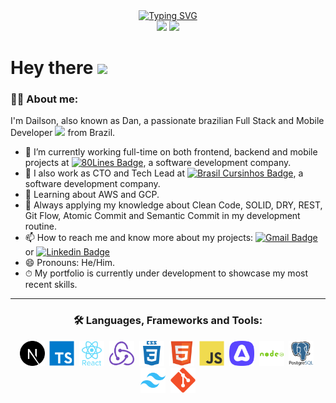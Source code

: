 <!-- <div id="header" align="center">
  <img src="https://media.giphy.com/media/CcwLAV11cALh3OuEJ5/giphy.gif" width="300"/>
</div> -->
<div align="center">
<div>
<a href="https://git.io/typing-svg"><img src="https://readme-typing-svg.herokuapp.com?font=Fira+Code&size=24&duration=2000&pause=500&color=F7CB00&width=120&lines=Dan%20Lima" alt="Typing SVG" /></a>
</div>
  
<div id="badges" align="center">
  <div>
<a href="https://www.linkedin.com/in/dan-vlima/"><img src="https://img.shields.io/badge/LinkedIn-0077B5?style=for-the-badge&logo=linkedin&logoColor=white" /></a>
<a href="mailto: danlima.tech@gmail.com"><img src="https://img.shields.io/badge/Gmail-D14836?style=for-the-badge&logo=gmail&logoColor=white"/></a>
</div>
</div>

<h1 align="left">
  Hey there
  <img src="https://media.giphy.com/media/hvRJCLFzcasrR4ia7z/giphy.gif" width="30"/>
</h1>
<div align="left">

### :man_technologist: About me:
  
I'm Dailson, also known as Dan, a passionate brazilian Full Stack and Mobile Developer <img src="https://media.giphy.com/media/WUlplcMpOCEmTGBtBW/giphy.gif" width="30"> from Brazil. 
 
  - 🔭 I’m currently working full-time on both frontend, backend and mobile projects at [![80Lines Badge](https://img.shields.io/badge/80Lines-purple)](https://www.80lines.com/), a software development company.
  - 🚀 I also work as CTO and Tech Lead at [![Brasil Cursinhos Badge](https://img.shields.io/badge/Brasil-Cursinhos-lightblue)]([https://www.80lines.com/](https://brasilcursinhos.org/)), a software development company.
  - 🌱 Learning about AWS and GCP.
  - 🤔 Always applying my knowledge about Clean Code, SOLID, DRY, REST, Git Flow, Atomic Commit and Semantic Commit in my development routine.
  - 📫 How to reach me and know more about my projects: [![Gmail Badge](https://img.shields.io/badge/-danlima.tech%40gmail.com-red)](danlima.tech@gmail.com) or [![Linkedin Badge](https://img.shields.io/badge/-LinkedIn-blue?style=flat&logo=Linkedin&logoColor=white)](https://www.linkedin.com/in/dan-vlima/)
  - 😄 Pronouns: He/Him.
  - ⏱ My portfolio is currently under development to showcase my most recent skills.
</div>
  
 ---

### :hammer_and_wrench: Languages, Frameworks and Tools:
<div>
  <img src="https://github.com/devicons/devicon/blob/master/icons/nextjs/nextjs-original.svg" title="Next.js" alt="Next.js" width="40" height="40"/>&nbsp;
  <img src="https://github.com/devicons/devicon/blob/master/icons/typescript/typescript-original.svg" title="Typescript" alt="Typescript" width="40" height="40"/>&nbsp;
  <img src="https://github.com/devicons/devicon/blob/master/icons/react/react-original-wordmark.svg" title="React" alt="React" width="40" height="40"/>&nbsp;
  <img src="https://github.com/devicons/devicon/blob/master/icons/redux/redux-original.svg" title="Redux" alt="Redux " width="40" height="40"/>&nbsp;
  <img src="https://github.com/devicons/devicon/blob/master/icons/css3/css3-plain-wordmark.svg"  title="CSS3" alt="CSS" width="40" height="40"/>&nbsp;
  <img src="https://github.com/devicons/devicon/blob/master/icons/html5/html5-original.svg" title="HTML5" alt="HTML" width="40" height="40"/>&nbsp;
  <img src="https://github.com/devicons/devicon/blob/master/icons/javascript/javascript-original.svg" title="JavaScript" alt="JavaScript" width="40" height="40"/>&nbsp;
  <img src="https://github.com/devicons/devicon/blob/master/icons/adonisjs/adonisjs-original.svg" title="AdonisJS" alt="AdonisJS" width="40" height="40"/>&nbsp;
  <img src="https://github.com/devicons/devicon/blob/master/icons/nodejs/nodejs-plain-wordmark.svg" title="NodeJS" alt="NodeJS" width="40" height="40"/>&nbsp;
  <img src="https://github.com/devicons/devicon/blob/master/icons/postgresql/postgresql-original-wordmark.svg" title="PostgreSQL" alt="PostgreSQL" width="40" height="40"/>&nbsp;
  <img src="https://github.com/devicons/devicon/blob/master/icons/tailwindcss/tailwindcss-plain.svg" title="TailwindCSS" alt="TailwindCSS" width="40" height="40"/>&nbsp;
  <img src="https://github.com/devicons/devicon/blob/master/icons/git/git-plain.svg" title="Git" **alt="Git" width="40" height="40"/>
</div>

<!-- ### :fire: My Stats:
  [![GitHub Streak](http://github-readme-streak-stats.herokuapp.com?user=dan-vlima&theme=dark&date_format=j%20M%5B%20Y%5D)](https://git.io/streak-stats)
  <br>
  [![Top Langs](https://github-readme-stats.vercel.app/api/top-langs/?username=arvo-palma&layout=compact&theme=vision-friendly-dark)](https://github.com/anuraghazra/github-readme-stats) -->
